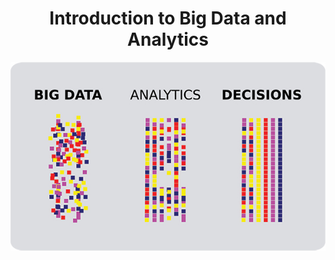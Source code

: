 <h1 align="center">Introduction to Big Data and Analytics </h1>

<p align="center">
<img src="assets/BDA601-m1-2.jpg"/>
</p>